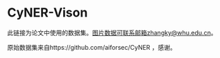 # CyNER-Vison
此链接为论文中使用的数据集。图片数据可联系邮箱zhangky@whu.edu.cn。

原始数据集来自https://github.com/aiforsec/CyNER ，感谢。
